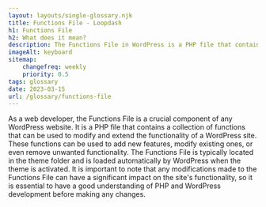 ```yaml
--- 
layout: layouts/single-glossary.njk
title: Functions File - Loopdash
h1: Functions File
h2: What does it mean?
description: The Functions File in WordPress is a PHP file that contains custom code and functions that can modify or extend the functionality of a WordPress site.
imageAlt: keyboard
sitemap:
	changefreq: weekly
	priority: 0.5
tags: glossary
date: 2023-03-15
url: /glossary/functions-file
---
```


As a web developer, the Functions File is a crucial component of any WordPress website. It is a PHP file that contains a collection of functions that can be used to modify and extend the functionality of a WordPress site. These functions can be used to add new features, modify existing ones, or even remove unwanted functionality. The Functions File is typically located in the theme folder and is loaded automatically by WordPress when the theme is activated. It is important to note that any modifications made to the Functions File can have a significant impact on the site's functionality, so it is essential to have a good understanding of PHP and WordPress development before making any changes.
